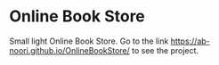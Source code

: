# Online Book Store
Small light Online Book Store. Go to the link https://ab-noori.github.io/OnlineBookStore/ to see the project.
